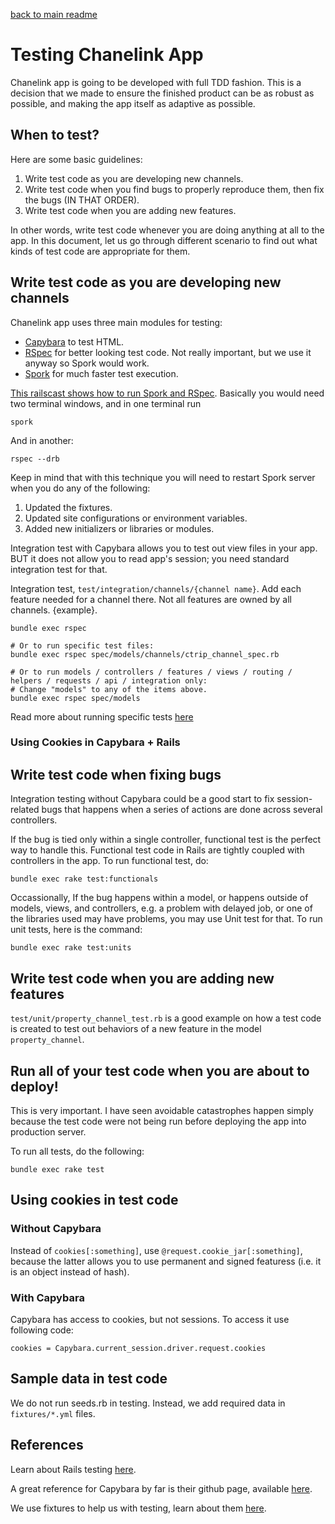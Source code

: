 [back to main readme](https://github.com/jaycode/chanelink)

# Testing Chanelink App

Chanelink app is going to be developed with full TDD fashion. This is a decision that we made to
ensure the finished product can be as robust as possible, and making the app itself as adaptive as
possible.

## When to test?

Here are some basic guidelines:

1. Write test code as you are developing new channels.
2. Write test code when you find bugs to properly reproduce them, then fix the bugs (IN THAT ORDER).
3. Write test code when you are adding new features.

In other words, write test code whenever you are doing anything at all to the app. In this document,
let us go through different scenario to find out what kinds of test code are appropriate for them.

## Write test code as you are developing new channels

Chanelink app uses three main modules for testing:

- [Capybara](https://github.com/jnicklas/capybara) to test HTML.
- [RSpec](https://github.com/rspec/rspec-rails) for better looking test code. Not really important,
  but we use it anyway so Spork would work.
- [Spork](https://github.com/sporkrb/spork-rails) for much faster test execution.

[This railscast shows how to run Spork and RSpec](http://railscasts.com/episodes/285-spork). Basically you would
need two terminal windows, and in one terminal run
```
spork
```

And in another:
```
rspec --drb
```

Keep in mind that with this technique you will need to restart Spork server when you do any of the following:

1. Updated the fixtures.
2. Updated site configurations or environment variables.
3. Added new initializers or libraries or modules.

Integration test with Capybara allows you to test out
view files in your app. BUT it does not allow you to read app's session; you need standard integration test
for that.

Integration test, `test/integration/channels/{channel name}`. Add each feature needed for a channel
there. Not all features are owned by all channels. {example}.

```
bundle exec rspec

# Or to run specific test files:
bundle exec rspec spec/models/channels/ctrip_channel_spec.rb

# Or to run models / controllers / features / views / routing / helpers / requests / api / integration only:
# Change "models" to any of the items above.
bundle exec rspec spec/models

```

Read more about running specific tests [here](http://flavio.castelli.name/2010/05/28/rails_execute_single_test/)

### Using Cookies in Capybara + Rails

## Write test code when fixing bugs

Integration testing without Capybara could be a good start to fix session-related bugs that happens when
a series of actions are done across several controllers.

If the bug is tied only within a single controller, functional test is the perfect way to handle this.
Functional test code in Rails are tightly coupled with controllers in the app. To run functional test, do:

```
bundle exec rake test:functionals
```

Occassionally, If the bug happens within a model, or happens outside of models, views, and controllers, 
e.g. a problem with delayed job, or one of the libraries used may have problems, you may use Unit test
for that. To run unit tests, here is the command:

```
bundle exec rake test:units
```

## Write test code when you are adding new features

`test/unit/property_channel_test.rb` is a good example on how a test code is created to test out behaviors of a
new feature in the model `property_channel`.

## Run all of your test code when you are about to deploy!

This is very important. I have seen avoidable catastrophes happen simply because the test code were not
being run before deploying the app into production server.

To run all tests, do the following:

```
bundle exec rake test
```

## Using cookies in test code

### Without Capybara

Instead of `cookies[:something]`, use `@request.cookie_jar[:something]`, because the latter allows you
to use permanent and signed featuress (i.e. it is an object instead of hash).

### With Capybara

Capybara has access to cookies, but not sessions. To access it use following code:

```
cookies = Capybara.current_session.driver.request.cookies
```

## Sample data in test code

We do not run seeds.rb in testing. Instead, we add required data in `fixtures/*.yml` files.

## References

Learn about Rails testing [here](http://guides.rubyonrails.org/v3.2.21/testing.html).

A great reference for Capybara by far is their github page, available [here](https://github.com/jnicklas/capybara).

We use fixtures to help us with testing, learn about them [here](http://api.rubyonrails.org/classes/ActiveRecord/FixtureSet.html).